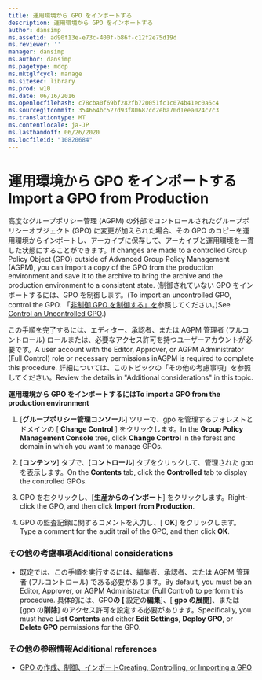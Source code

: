 ```yaml
---
title: 運用環境から GPO をインポートする
description: 運用環境から GPO をインポートする
author: dansimp
ms.assetid: ad90f13e-e73c-400f-b86f-c12f2e75d19d
ms.reviewer: ''
manager: dansimp
ms.author: dansimp
ms.pagetype: mdop
ms.mktglfcycl: manage
ms.sitesec: library
ms.prod: w10
ms.date: 06/16/2016
ms.openlocfilehash: c78cba0f69bf282fb720051fc1c074b41ec0a6c4
ms.sourcegitcommit: 354664bc527d93f80687cd2eba70d1eea024c7c3
ms.translationtype: MT
ms.contentlocale: ja-JP
ms.lasthandoff: 06/26/2020
ms.locfileid: "10820684"
---
```

# <span data-ttu-id="87ace-103">運用環境から GPO をインポートする</span><span class="sxs-lookup"><span data-stu-id="87ace-103">Import a GPO from Production</span></span>


<span data-ttu-id="87ace-104">高度なグループポリシー管理 (AGPM) の外部でコントロールされたグループポリシーオブジェクト (GPO) に変更が加えられた場合、その GPO のコピーを運用環境からインポートし、アーカイブに保存して、アーカイブと運用環境を一貫した状態にすることができます。</span><span class="sxs-lookup"><span data-stu-id="87ace-104">If changes are made to a controlled Group Policy Object (GPO) outside of Advanced Group Policy Management (AGPM), you can import a copy of the GPO from the production environment and save it to the archive to bring the archive and the production environment to a consistent state.</span></span> <span data-ttu-id="87ace-105">(制御されていない GPO をインポートするには、GPO を制御します。</span><span class="sxs-lookup"><span data-stu-id="87ace-105">(To import an uncontrolled GPO, control the GPO.</span></span> <span data-ttu-id="87ace-106">「[非制御 GPO を制御する」を](control-an-uncontrolled-gpo-agpm30ops.md)参照してください。)</span><span class="sxs-lookup"><span data-stu-id="87ace-106">See [Control an Uncontrolled GPO](control-an-uncontrolled-gpo-agpm30ops.md).)</span></span>

<span data-ttu-id="87ace-107">この手順を完了するには、エディター、承認者、または AGPM 管理者 (フルコントロール) ロールまたは、必要なアクセス許可を持つユーザーアカウントが必要です。</span><span class="sxs-lookup"><span data-stu-id="87ace-107">A user account with the Editor, Approver, or AGPM Administrator (Full Control) role or necessary permissions inAGPM is required to complete this procedure.</span></span> <span data-ttu-id="87ace-108">詳細については、このトピックの「その他の考慮事項」を参照してください。</span><span class="sxs-lookup"><span data-stu-id="87ace-108">Review the details in "Additional considerations" in this topic.</span></span>

**<span data-ttu-id="87ace-109">運用環境から GPO をインポートするには</span><span class="sxs-lookup"><span data-stu-id="87ace-109">To import a GPO from the production environment</span></span>**

1.  <span data-ttu-id="87ace-110">[**グループポリシー管理コンソール**] ツリーで、gpo を管理するフォレストとドメインの [ **Change Control** ] をクリックします。</span><span class="sxs-lookup"><span data-stu-id="87ace-110">In the **Group Policy Management Console** tree, click **Change Control** in the forest and domain in which you want to manage GPOs.</span></span>

2.  <span data-ttu-id="87ace-111">[**コンテンツ**] タブで、[**コントロール**] タブをクリックして、管理された gpo を表示します。</span><span class="sxs-lookup"><span data-stu-id="87ace-111">On the **Contents** tab, click the **Controlled** tab to display the controlled GPOs.</span></span>

3.  <span data-ttu-id="87ace-112">GPO を右クリックし、[**生産からのインポート**] をクリックします。</span><span class="sxs-lookup"><span data-stu-id="87ace-112">Right-click the GPO, and then click **Import from Production**.</span></span>

4.  <span data-ttu-id="87ace-113">GPO の監査記録に関するコメントを入力し、[ **OK]** をクリックします。</span><span class="sxs-lookup"><span data-stu-id="87ace-113">Type a comment for the audit trail of the GPO, and then click **OK**.</span></span>

### <span data-ttu-id="87ace-114">その他の考慮事項</span><span class="sxs-lookup"><span data-stu-id="87ace-114">Additional considerations</span></span>

-   <span data-ttu-id="87ace-115">既定では、この手順を実行するには、編集者、承認者、または AGPM 管理者 (フルコントロール) である必要があります。</span><span class="sxs-lookup"><span data-stu-id="87ace-115">By default, you must be an Editor, Approver, or AGPM Administrator (Full Control) to perform this procedure.</span></span> <span data-ttu-id="87ace-116">具体的には、GPO**の [** 設定の**編集**]、[ **gpo の展開**]、または [gpo の**削除**] のアクセス許可を設定する必要があります。</span><span class="sxs-lookup"><span data-stu-id="87ace-116">Specifically, you must have **List Contents** and either **Edit Settings**, **Deploy GPO**, or **Delete GPO** permissions for the GPO.</span></span>

### <span data-ttu-id="87ace-117">その他の参照情報</span><span class="sxs-lookup"><span data-stu-id="87ace-117">Additional references</span></span>

-   [<span data-ttu-id="87ace-118">GPO の作成、制御、インポート</span><span class="sxs-lookup"><span data-stu-id="87ace-118">Creating, Controlling, or Importing a GPO</span></span>](creating-controlling-or-importing-a-gpo-editor-agpm30ops.md)

 

 





